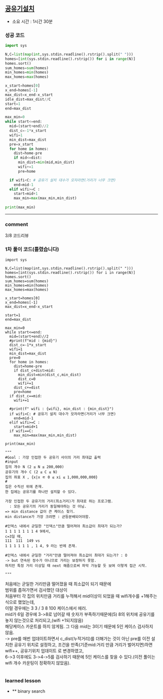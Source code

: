 
## [공유기설치](https://www.acmicpc.net/problem/2110)
* 소요 시간 : 1시간 30분

### 성공 코드
```python
import sys

N,C=list(map(int,sys.stdin.readline().rstrip().split(" ")))
homes=[int(sys.stdin.readline().rstrip()) for i in range(N)]
homes.sort()
sum_homes=sum(homes)
min_homes=min(homes)
max_homes=max(homes)

x_start=homes[0]
x_end=homes[-1]
max_dist=x_end-x_start
idle_dist=max_dist//C
start=1
end=max_dist

max_min=0
while start<=end:
  mid=(start+end)//2
  dist_c=-1*x_start
  wifi=1
  min_dist=max_dist
  pre=x_start
  for home in homes:
    dist=home-pre
    if mid<=dist:
      min_dist=min(mid,min_dist)
      wifi+=1
      pre=home

  if wifi<C: # 공유기 설치 대수가 모자라면(거리가 너무 크면)
    end=mid-1
  elif wifi>=C :
    start=mid+1
    max_min=max(max_min,min_dist)
    
print(max_min)
```



----------------------------------------------------------------------------
### comment 
3/8 코드리뷰
### 1차 풀이 코드(틀렸습니다)
```
import sys

N,C=list(map(int,sys.stdin.readline().rstrip().split(" ")))
homes=[int(sys.stdin.readline().rstrip()) for i in range(N)]
homes.sort()
sum_homes=sum(homes)
min_homes=min(homes)
max_homes=max(homes)

x_start=homes[0]
x_end=homes[-1]
max_dist=x_end-x_start

start=1
end=max_dist

max_min=0
while start<=end:
  mid=(start+end)//2
  #print(f"mid : {mid}")
  dist_c=-1*x_start
  wifi=1
  min_dist=max_dist
  pre=0
  for home in homes:
    dist=home-pre
    if dist_c+dist>mid:
      min_dist=min(dist_c,min_dist)
      dist_c=0
      wifi+=1
    dist_c+=dist
    pre=home
  if dist_c==mid:
    wifi+=1

  #print(f" wifi : {wifi}, min_dist : {min_dist}")
  if wifi<C: # 공유기 설치 대수가 모자라면(거리가 너무 크면)
    end=mid-1
  elif wifi>=C :
    start=mid+1
  if wifi==C:
    max_min=max(max_min,min_dist)
    
print(max_min)

"""
#Goal : 가장 인접한 두 공유기 사이의 거리 최대값 출력
#input
집의 개수 N (2 ≤ N ≤ 200,000) 
공유기의 개수 C (2 ≤ C ≤ N)
집의 좌표 X , {x|x ㅌ 0 ≤ xi ≤ 1,000,000,000}
#
집은 수직선 위에 존재.
한 집에는 공유기를 하나만 설치할 수 있다.

가장 인접한 두 공유기의 거리(최소거리)가 최대로 하는 프로그램. 
  : 모든 공유기의 거리가 동일해야하는 것 아님.
=> min distance 값이 큰 케이스 찾기.
min distance가 가장 크려면 : 균등분배되어야함.

#인덱스 내에서 균일한 "인덱스"만큼 떨어져야 최소값이 최대가 되는가?
1 1 1 1 1 1 1 4 9에서,
c=3일 때,
111  111  149 vs
1 1 1 1 1 1 , 1 4, 9 라는 반례 존재.

#인덱스 내에서 균일한 "거리"만큼 떨어져야 최소값이 최대가 되는가? : O
-> but 연속된 정수가 아니므로 거리는 보장하지 못함.
하지만 특정 거리 이상일 때 next 해줌으로써 파악 가능할 듯 보여 이렇게 접근 시작.

"""
```
처음에는 균일한 거리만큼 떨어졌을 때 최소값이 되기 때문에   
범위를 좁혀가면서 검사했던 대상이   
처음부터 각 집의 위치만큼 거리를 누적해서 mid이상이 되었을 때 wifi개수를 +1해주는 식으로 했었는데,   
이럴 경우에는 3 3 / 3 8 100 케이스에서 에러.   
mid가 6일 경우에 3->8로 넘어갈 때 숫자가 부족하기때문에(5) 8의 위치에 공유기를 놓지 않는것으로 처리되고,(wifi +1되지않음)   
해당케이스 카운트를 하지 않게됨. 그 다음 mid는 3이기 때문에 5인 케이스 검사하지 않음.   
-> pre를 매번 업데이트하면서 c_dist(누적거리)를 더해가는 것이 아닌
pre를 이전 설치한 공유기 위치로 설정하고, 조건을 만족(기준mid:거리 만큼 거리가 벌어지면)하면 wifi++, 공유기위치 업데이트 로 변경하였고,  
6->3 이후에도 3->4->5를 검사하기 때문에 5인 케이스를 찾을 수 있다.(이전 풀이는 wifi 개수 카운팅이 정확하지 않았음).  
 
#
#
 ### learned lesson
 
* ** binary search
#
#
 
 
 
 
 


